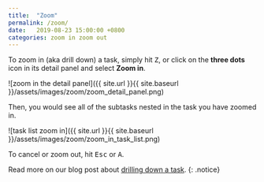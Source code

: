 ```yaml
---
title:  "Zoom"
permalink: /zoom/
date:   2019-08-23 15:00:00 +0800
categories: zoom in zoom out
---
```

To zoom in (aka drill down) a task, simply hit <kbd>Z</kbd>, or click on the **three dots** icon in its detail panel and select **Zoom in**.

![zoom in the detail panel]({{ site.url }}{{ site.baseurl }}/assets/images/zoom/zoom_detail_panel.png)

Then, you would see all of the subtasks nested in the task you have zoomed in.

![task list zoom in]({{ site.url }}{{ site.baseurl }}/assets/images/zoom/zoom_in_task_list.png)

To cancel or zoom out, hit <kbd>Esc</kbd> or <kbd>A</kbd>.

Read more on our blog post about [drilling down a task](https://quire.io/blog/p/Drill-Down.html).
{: .notice}